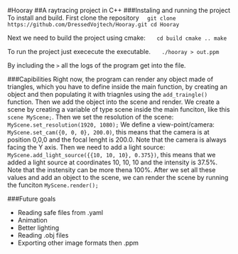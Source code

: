 ﻿#Hooray
##A raytracing project in C++
###Instaling and running the project
To install and build. First clone the repository
 `  git clone https://github.com/DressedVojtech/Hooray.git
    cd Hooray`

Next we need to build the project using cmake:
`   cd build
    cmake ..
    make`

To run the project just exececute the executable.
`   ./hooray > out.ppm`

By including the `>` all the logs of the program get into the file.

###Capibilities
<picture>
    <src srcset="https://github.com/DressedVojtech/Hooray/blob/main/build/renders/out5.png">
</picture>
Right now, the program can render any object made of triangles, which you have to define inside the main function, by creating an object and then populating it with triagnles using the `add_traingle()` function. Then we add the object into the scene and render.
We create a scene by creating a variable of type scene inside the main funciton, like this `scene MyScene;`.
Then we set the resolution of the scene: `MyScene.set_resolution(1920, 1080);`
We define a view-point/camera: `MyScene.set_cam({0, 0, 0}, 200.0)`, this means that the camera is at position 0,0,0 and the focal lenght is 200.0. Note that the camera is always facing the Y axis.
Then we need to add a light source: `MyScene.add_light_source({{10, 10, 10}, 0.375})`, this means that we added a light source at coordinates 10, 10, 10 and the intensity is 37.5%. Note that the instensity can be more thena 100%.
After we set all these values and add an object to the scene, we can render the scene by running the funciton `MyScene.render();`

###Future goals
- Reading safe files from .yaml
- Animation
- Better lighting
- Reading .obj files
- Exporting other image formats then .ppm
